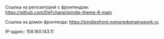 Ссылка на репозиторий с фронтендом: https://github.com/DeFchanel/pindie-theme-8-main

Ссылка на домен фронтенда: https://pindiesfront.nomoredomainswork.ru

IP-адрес: 158.160.143.11